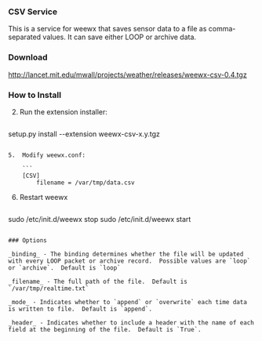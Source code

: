 ### CSV Service

This is a service for weewx that saves sensor data to a file as comma-separated values.  It can save either LOOP or archive data.

### Download

http://lancet.mit.edu/mwall/projects/weather/releases/weewx-csv-0.4.tgz

### How to Install

2.  Run the extension installer:

    ```
setup.py install --extension weewx-csv-x.y.tgz
```

5.  Modify weewx.conf:

    ```
    [CSV]
        filename = /var/tmp/data.csv
```

6. Restart weewx

    ```
sudo /etc/init.d/weewx stop
sudo /etc/init.d/weewx start
```

### Options

_binding_ - The binding determines whether the file will be updated with every LOOP packet or archive record.  Possible values are `loop` or `archive`.  Default is `loop`

_filename_ - The full path of the file.  Default is `/var/tmp/realtime.txt`

_mode_ - Indicates whether to `append` or `overwrite` each time data is written to file.  Default is `append`.

_header_ - Indicates whether to include a header with the name of each field at the beginning of the file.  Default is `True`.